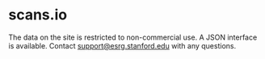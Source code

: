 # scans.io
The data on the site is restricted to non-commercial use. A JSON interface is available. Contact support@esrg.stanford.edu with any questions.
